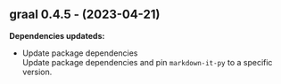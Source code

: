 ## graal 0.4.5 - (2023-04-21)

**Dependencies updateds:**

 * Update package dependencies\
   Update package dependencies and pin `markdown-it-py` to a specific
   version.

